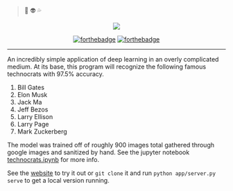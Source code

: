 > :pray: :alien: :sweat_drops:

<p align="center"

[![](https://i.imgur.com/wGRAV6P.png)](https://technocrats.onrender.com/)
></p>

<p align="center"

[![forthebadge](https://forthebadge.com/images/badges/built-with-love.svg)](https://forthebadge.com)
[![forthebadge](https://forthebadge.com/images/badges/ages-12.svg)](https://forthebadge.com)
></p>

---

An incredibly simple application of deep learning in an overly complicated medium. At its base, this program will recognize the following famous technocrats with 97.5% accuracy.

1. Bill Gates
1. Elon Musk
1. Jack Ma
1. Jeff Bezos
1. Larry Ellison
1. Larry Page
1. Mark Zuckerberg

The model was trained off of roughly 900 images total gathered through google images and sanitized by hand. See the jupyter notebook [technocrats.ipynb](https://github.com/cooperhammond/your-technocrats/blob/master/technocrats.ipynb) for more info.

See the [website](https://technocrats.onrender.com/) to try it out or `git clone` it and run `python app/server.py serve` to get a local version running.
